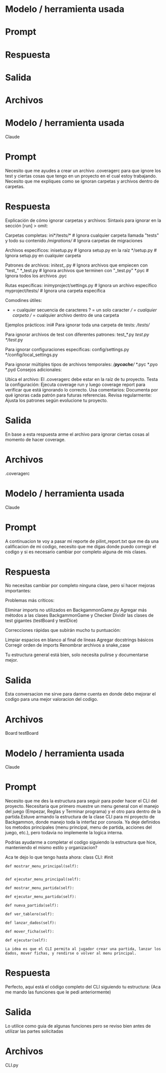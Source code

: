 # Modelo / herramienta usada
# Prompt
# Respuesta
# Salida
# Archivos

# Modelo / herramienta usada
Claude
# Prompt
Necesito que me ayudes a crear un archivo .coveragerc para que ignore los test y ciertas cosas que tengo en un proyecto en el cual estoy trabajando. Necesito que me expliques como se ignoran carpetas y archivos dentro de carpetas.
# Respuesta
Explicación de cómo ignorar carpetas y archivos:
Sintaxis para ignorar en la sección [run] > omit:

Carpetas completas:
ini*/tests/*          # Ignora cualquier carpeta llamada "tests" y todo su contenido
*/migrations/*     # Ignora carpetas de migraciones

Archivos específicos:
inisetup.py           # Ignora setup.py en la raíz
*/setup.py         # Ignora setup.py en cualquier carpeta

Patrones de archivos:
ini*test_*.py         # Ignora archivos que empiecen con "test_"
*_test.py          # Ignora archivos que terminen con "_test.py"
*.pyc              # Ignora todos los archivos .pyc

Rutas específicas:
inimyproject/settings.py     # Ignora un archivo específico
myproject/tests/         # Ignora una carpeta específica


Comodines útiles:

* = cualquier secuencia de caracteres
? = un solo caracter
*/ = cualquier carpeta
/* = cualquier archivo dentro de una carpeta

Ejemplos prácticos:
ini# Para ignorar toda una carpeta de tests:
*/tests/*

 Para ignorar archivos de test con diferentes patrones:
test_*.py
*_test.py
*/test_*.py

 Para ignorar configuraciones específicas:
config/settings.py
*/config/local_settings.py

 Para ignorar múltiples tipos de archivos temporales:
*/__pycache__/*
*.pyc
*.pyo
*.pyd
Consejos adicionales:

Ubica el archivo: El .coveragerc debe estar en la raíz de tu proyecto.
Testa la configuración: Ejecuta coverage run y luego coverage report para verificar que está ignorando lo correcto.
Usa comentarios: Documenta por qué ignoras cada patrón para futuras referencias.
Revisa regularmente: Ajusta los patrones según evolucione tu proyecto.
# Salida
En base a esta respuesta arme el archivo para ignorar ciertas cosas al momento de hacer coverage. 
# Archivos
.coveragerc

# Modelo / herramienta usada
Claude
# Prompt
A continuacion te voy a pasar mi reporte de pilint_report.txt que me da una calificacion de mi codigo, necesito que me digas donde puedo corregir el codigo y si es necesario cambiar por completo alguna de mis clases.
# Respuesta
No necesitas cambiar por completo ninguna clase, pero sí hacer mejoras importantes:

Problemas más críticos:

Eliminar imports no utilizados en BackgammonGame.py
Agregar más métodos a las clases BackgammonGame y Checker
Dividir las clases de test gigantes (testBoard y testDice)


Correcciones rápidas que subirán mucho tu puntuación:

Limpiar espacios en blanco al final de líneas
Agregar docstrings básicos
Corregir orden de imports
Renombrar archivos a snake_case


Tu estructura general está bien, solo necesita pulirse y documentarse mejor.
# Salida
Esta conversacion me sirve para darme cuenta en donde debo mejorar el codigo para una mejor valoracion del codigo.
# Archivos
Board
testBoard

# Modelo / herramienta usada
Claude
# Prompt
Necesito que me des la estructura para seguir para poder hacer el CLI del proyecto. Necesitaria que primero muestre un menu general con el manejo del juego (Empezar, Reglas y Terminar programa) y el otro para dentro de la partida.Estuve armando la estructura de la clase CLI para mi proyecto de Backgammon, donde manejo toda la interfaz por consola.
Ya deje definidos los metodos principales (menu principal, menu de partida, acciones del juego, etc.), pero todavia no implemente la logica interna.

Podrias ayudarme a completar el codigo siguiendo la estructura que hice, manteniendo el mismo estilo y organizacion?

Aca te dejo lo que tengo hasta ahora:
class CLI:
#init

    def mostrar_menu_principal(self):


    def ejecutar_menu_principal(self):

    def mostrar_menu_partida(self):

    def ejecutar_menu_partida(self):

    def nueva_partida(self):

    def ver_tablero(self):

    def lanzar_dados(self):

    def mover_ficha(self):

    def ejecutar(self):

    La idea es que el CLI permita al jugador crear una partida, lanzar los dados, mover fichas, y rendirse o volver al menu principal.
# Respuesta
Perfecto, aquí está el código completo del CLI siguiendo tu estructura:
(Aca me mando las funciones que le pedi anteriormente)
# Salida
Lo utilice como guia de algunas funciones pero se reviso bien antes de utilizar las partes solicitadas
# Archivos
CLI.py
